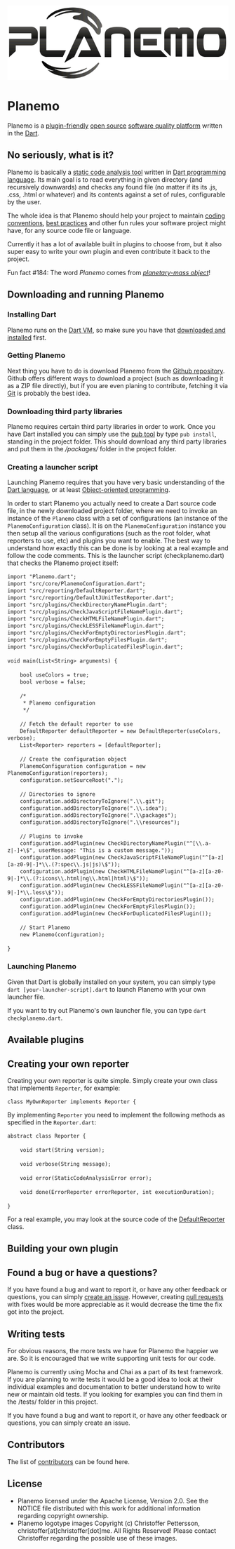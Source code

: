 ![Planemo logotype](https://raw.githubusercontent.com/corgrath/planemo.dart/master/resources/planemo_github_version.png)




Planemo
=======================================================================================================================
Planemo is a [plugin-friendly][01] [open source][02] [software quality platform][03] written in the [Dart][04].

[01]: http://en.wikipedia.org/wiki/Plug-in_%28computing%29
[02]: http://en.wikipedia.org/wiki/Open-source_software
[03]: http://en.wikipedia.org/wiki/Software_quality
[04]: https://www.dartlang.org/




No seriously, what is it?
-----------------------------------------------------------------------------------------------------------------------
Planemo is basically a [static code analysis tool][11] written in [Dart programming language][12]. Its main goal is to read everything in given directory (and recursively downwards) and
checks any found file (no matter if its its .js, .css, .html or whatever) and its contents against a set of rules, configurable by the user.

The whole idea is that Planemo should help your project to maintain [coding conventions][13], [best practices][14] and other fun rules your software project might have, for any source code file or language.

Currently it has a lot of available built in plugins to choose from, but it also super easy to write your own plugin and even contribute it back to the project.

Fun fact #184: The word *Planemo* comes from *[planetary-mass object][15]*!

[11]: http://en.wikipedia.org/wiki/Static_code_analysis
[12]: https://www.dartlang.org/
[13]: http://en.wikipedia.org/wiki/Coding_conventions
[14]: http://en.wikipedia.org/wiki/Best_practice
[15]: http://en.wikipedia.org/wiki/Planemo#Planetary-mass_objects




Downloading and running Planemo
-----------------------------------------------------------------------------------------------------------------------
### Installing Dart
Planemo runs on the [Dart VM][21], so make sure you have that [downloaded and installed][22] first.

### Getting Planemo
Next thing you have to do is download Planemo from the [Github repository][23]. Github offers different ways to download a project
(such as downloading it as a ZIP file directly), but if you are even planing to contribute, fetching it via [Git][24] is probably the best idea.

### Downloading third party libraries
Planemo requires certain third party libraries in order to work. Once you have Dart installed you can simply use the [pub tool][25] by type `pub install`, standing in the project folder.
This should download any third party libraries and put them in the */packages/* folder in the project folder.

### Creating a launcher script
Launching Planemo requires that you have very basic understanding of the [Dart language][26], or at least [Object-oriented programming][27].

In order to start Planemo you actually need to create a Dart source code file, in the newly downloaded project folder, where we need to invoke an instance
of the `Planemo` class with a set of configurations (an instance of the `PlanemoConfiguration` class). It is on the `PlanemoConfiguration` instance you then setup
all the various configurations (such as the root folder, what reporters to use, etc) and plugins you want to enable. The best way to understand how exactly
this can be done is by looking at a real example and follow the code comments. This is the launcher script (checkplanemo.dart) that checks the Planemo project itself:

	import "Planemo.dart";
	import "src/core/PlanemoConfiguration.dart";
	import "src/reporting/DefaultReporter.dart";
	import "src/reporting/DefaultJUnitTestReporter.dart";
	import "src/plugins/CheckDirectoryNamePlugin.dart";
	import "src/plugins/CheckJavaScriptFileNamePlugin.dart";
	import "src/plugins/CheckHTMLFileNamePlugin.dart";
	import "src/plugins/CheckLESSFileNamePlugin.dart";
	import "src/plugins/CheckForEmptyDirectoriesPlugin.dart";
	import "src/plugins/CheckForEmptyFilesPlugin.dart";
	import "src/plugins/CheckForDuplicatedFilesPlugin.dart";

	void main(List<String> arguments) {

		bool useColors = true;
		bool verbose = false;

		/*
		 * Planemo configuration
		 */

		// Fetch the default reporter to use
		DefaultReporter defaultReporter = new DefaultReporter(useColors, verbose);
		List<Reporter> reporters = [defaultReporter];

		// Create the configuration object
		PlanemoConfiguration configuration = new PlanemoConfiguration(reporters);
		configuration.setSourceRoot(".");

		// Directories to ignore
		configuration.addDirectoryToIgnore(".\\.git");
		configuration.addDirectoryToIgnore(".\\.idea");
		configuration.addDirectoryToIgnore(".\\packages");
		configuration.addDirectoryToIgnore(".\\resources");

		// Plugins to invoke
		configuration.addPlugin(new CheckDirectoryNamePlugin("^[\\.a-z|-]+\$", userMessage: "This is a custom message."));
		configuration.addPlugin(new CheckJavaScriptFileNamePlugin("^[a-z][a-z0-9|-]*\\.(?:spec\\.js|js)\$"));
		configuration.addPlugin(new CheckHTMLFileNamePlugin("^[a-z][a-z0-9|-]*\\.(?:icons\\.html|ng\\.html|html)\$"));
		configuration.addPlugin(new CheckLESSFileNamePlugin("^[a-z][a-z0-9|-]*\\.less\$"));
		configuration.addPlugin(new CheckForEmptyDirectoriesPlugin());
		configuration.addPlugin(new CheckForEmptyFilesPlugin());
		configuration.addPlugin(new CheckForDuplicatedFilesPlugin());

		// Start Planemo
		new Planemo(configuration);

	}

### Launching Planemo

Given that Dart is globally installed on your system, you can simply type `dart [your-launcher-script].dart` to launch Planemo with your own launcher file.

If you want to try out Planemo's own launcher file, you can type `dart checkplanemo.dart`.

[21]: https://www.dartlang.org/docs/dart-up-and-running/contents/ch04-tools-dart-vm.html
[22]: https://www.dartlang.org/tools/download.html
[23]: https://github.com/corgrath/planemo.dart
[24]: https://help.github.com/articles/set-up-git/
[25]: https://www.dartlang.org/tools/pub/
[26]: https://www.dartlang.org/
[27]: http://en.wikipedia.org/wiki/Object-oriented_programming




Available plugins
-----------------------------------------------------------------------------------------------------------------------



Creating your own reporter
-----------------------------------------------------------------------------------------------------------------------
Creating your own reporter is quite simple. Simply create your own class that implements `Reporter`, for example:

	class MyOwnReporter implements Reporter {

By implementing `Reporter` you need to implement the following methods as specified in the `Reporter.dart`:

	abstract class Reporter {

		void start(String version);

		void verbose(String message);

		void error(StaticCodeAnalysisError error);

		void done(ErrorReporter errorReporter, int executionDuration);

	}

For a real example, you may look at the source code of the [DefaultReporter][41] class.

[41]: DefaultReporter



Building your own plugin
-----------------------------------------------------------------------------------------------------------------------




Found a bug or have a questions?
-----------------------------------------------------------------------------------------------------------------------
If you have found a bug and want to report it, or have any other feedback or questions, you can simply [create an issue][61].
However, creating [pull requests][62] with fixes would be more appreciable as it would decrease the time the fix got into the project.

[61]: https://github.com/corgrath/planemo.dart/issues
[62]: https://help.github.com/articles/using-pull-requests



Writing tests
-----------------------------------------------------------------------------------------------------------------------

 For obvious reasons, the more tests we have for Planemo the happier we are. So it is encouraged that we write supporting unit tests for our code.

 Planemo is currently using Mocha and Chai as a part of its test framework. If you are planning to write tests it would be a good idea to look at their individual examples and documentation to better understand how to write new or maintain old tests. If you looking for examples you can find them in the /tests/ folder in this project.


If you have found a bug and want to report it, or have any other feedback or questions, you can simply create an issue.


Contributors
-----------------------------------------------------------------------------------------------------------------------
The list of [contributors][81] can be found here.

[81]: https://github.com/corgrath/planemo.dart/graphs/contributors


License
-----------------------------------------------------------------------------------------------------------------------
 * Planemo licensed under the Apache License, Version 2.0. See the NOTICE file distributed with this work for additional information regarding copyright ownership.
 * Planemo logotype images Copyright (c) Christoffer Pettersson, christoffer[at]christoffer[dot]me. All Rights Reserved! Please contact Christoffer regarding the possible use of these images.
